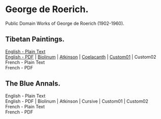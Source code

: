 # George de Roerich.

Public Domain Works of George de Roerich (1902-1960).

## Tibetan Paintings.

[English - Plain Text](tibetan-paintings/full-text-english.md)  
[English - PDF](https://cdn.solaranamnesis.com/GeorgeRoerich/tibetan-paintings-1925-english.pdf) | [Biolinum](https://cdn.solaranamnesis.com/GeorgeRoerich/tibetan-paintings-1925-english-biolinum.pdf) | [Atkinson](https://cdn.solaranamnesis.com/GeorgeRoerich/tibetan-paintings-1925-english-atkinson.pdf) | [Coelacanth](https://cdn.solaranamnesis.com/GeorgeRoerich/tibetan-paintings-1925-english-coelacanth.pdf) | [Custom01](https://cdn.solaranamnesis.com/GeorgeRoerich/tibetan-paintings-1925-english-custom01.pdf) | Custom02  
French - Plain Text  
French - PDF  

## The Blue Annals.

English - Plain Text  
English - PDF | Biolinum | Atkinson | Cursive | Custom01 | Custom02  
French - Plain Text  
French - PDF  
